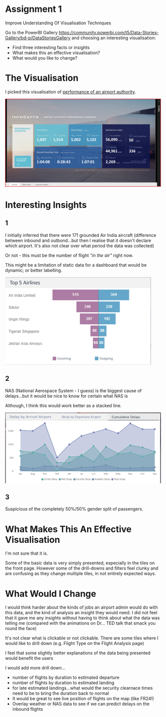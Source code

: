 # Assignment 1

Improve Understanding Of Visualisation Techniques

Go to the PowerBI Gallery https://community.powerbi.com/t5/Data-Stories-Gallery/bd-p/DataStoriesGallery and choosing an interesting visualisation:
- Find three interesting facts or insights
- What makes this an effective visualisation?
- What would you like to change?

# The Visualisation

I picked this visualisation of [performance of an airport authority](https://community.powerbi.com/t5/Data-Stories-Gallery/Airport-Authority-Performance-Summary/td-p/628963).

![Airport Authority Performance summary](airport_authority.png)

# Interesting Insights

## 1
I initially inferred that there were 171 grounded Air India aircraft (difference between inbound and outbond...but then I realise that it doesn't declare which airport. It's also not clear over what period the data was collected)

Or not - this must be the number of flight *"in the air"* right now.

This might be a limitation of static data for a dashboard that would be dynamic; or better labelling.

![grounded_flights.png](grounded_flights.png)

## 2
NAS (National Aerospace System - I guess) is the biggest cause of delays...but it would be nice to know for certain what NAS is

Although, I think this would work better as a stacked line.

![cumulative_delays.png](cumulative_delays.png)

## 3
Suspicious of the completely 50%/50% gender split of passengers.

# What Makes This An Effective Visualisation

I'm not sure that it is.

Some of the basic data is very simply presented, especially in the tiles on the front page. However some of the drill-downs and filters feel clunky and are confusing as they change multiple tiles, in not entirely expected ways.

# What Would I Change

I would think harder about the kinds of jobs an airport admin would do with this data, and the kind of analysis an insight they would need. I did not feel that it gave me any insights without having to think about what the data was telling me (compared with the animations on Dr... TED talk that smack you round the face)

It's not clear what is clickable or not clickable. There are some tiles where I would like to drill down (e.g. Flight Type on the Flight Analysis page)

I feel that some slightly better explanations of the data being presented would benefit the users

I would add more drill down...
- number of flights by duration to estimated departure
- number of flights by duration to estimated landing
- for late estimated landings...what would the security clearnace times need to be to bring the duration back to normal
- It would be great to see live position of flights on the map (like FR24!)
- Overlay weather or NAS data to see if we can predict delays on the inbound flights


